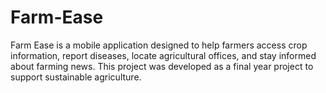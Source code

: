 # Farm-Ease
Farm Ease is a mobile application designed to help farmers access crop information, report diseases, locate agricultural offices, and stay informed about farming news. This project was developed as a final year project to support sustainable agriculture.
